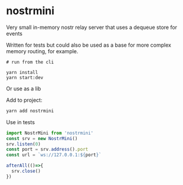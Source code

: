 # nostrmini

Very small in-memory nostr relay server that uses a dequeue store for events

Written for tests but could also be used as a base for more complex memory routing, for example.

```
# run from the cli

yarn install
yarn start:dev

```


Or use as a lib

Add to project:

```bash
yarn add nostrmini

```

Use in tests
```ts
import NostrMini from 'nostrmini'
const srv = new NostrMini()
srv.listen(0)
const port = srv.address().port
const url = `ws://127.0.0.1:${port}`

afterAll(()=>{
  srv.close()
})

```

